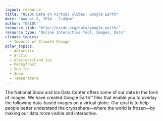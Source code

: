 ```yaml
---
layout: resource
title: "NSIDC Data on Virtual Globes: Google Earth"
date: "August 8, 2014 - 2:49pm"
author: "NSIDC"
resource_link: "http://nsidc.org/data/google_earth/"
resource_type: "Online Interactive Tool, Images, Data"
climate_topics:
  - Impacts of Climate Change
polar_topics:
  - Antarctic
  - Arctic
  - Glaciers/Land Ice
  - Permafrost
  - Sea Ice
  - Snow
  - Temperature
---
```


The National Snow and Ice Data Center offers some of our data in the form of images. We have created Google Earth™ files that enable you to overlay the following data-based images on a virtual globe. Our goal is to help people better understand the cryosphere—where the world is frozen—by making our data more visible and interactive.